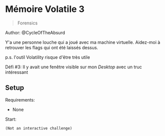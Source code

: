# Mémoire Volatile 3

> Forensics

Author: @CycleOfTheAbsurd

Y'a une personne louche qui a joué avec ma machine virtuelle. Aidez-moi à retrouver les flags qui ont été laissés dessus.

p.s. l'outil Volatility risque d'être très utile

Défi #3: Il y avait une fenêtre visible sur mon _Desktop_ avec un truc intéressant


## Setup

Requirements:
- None

Start:

```
(Not an interactive challenge)
```
